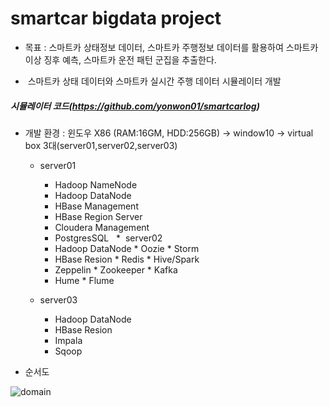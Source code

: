 # smartcar bigdata project

* 목표 : 스마트카 상태정보 데이터, 스마트카 주행정보 데이터를 활용하여 스마트카 이상 징후 예측, 스마트카 운전 패턴 군집을 추출한다. 

*  스마트카 상태 데이터와 스마트카 실시간 주행 데이터 시뮬레이터 개발
##### 시뮬레이터 코드(https://github.com/yonwon01/smartcarlog)

* 개발 환경 : 윈도우 X86 (RAM:16GM, HDD:256GB) -> window10 -> virtual box 3대(server01,server02,server03)
    *  server01
         * Hadoop NameNode
         * Hadoop DataNode
         * HBase Management
         * HBase Region Server
         * Cloudera Management
         * PostgresSQL
   *  server02
         * Hadoop DataNode  * Oozie     * Storm
         * HBase Resion     * Redis     * Hive/Spark
         * Zeppelin         * Zookeeper * Kafka
         * Hume             * Flume
         
   *  server03
         * Hadoop DataNode
         * HBase Resion
         * Impala
         * Sqoop
         

* 순서도

![domain](https://github.com/yonwon01/bigdata/blob/master/domain.png)




























